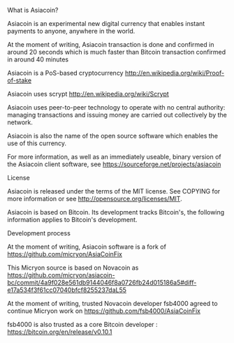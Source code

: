 What is Asiacoin?

Asiacoin is an experimental new digital currency that enables instant payments to anyone, anywhere in the world. 

At the moment of writing, Asiacoin transaction is done and confirmed in around 20 seconds which is much faster than Bitcoin transaction confirmed in around 40 minutes

Asiacoin is a PoS-based cryptocurrency http://en.wikipedia.org/wiki/Proof-of-stake

Asiacoin uses scrypt http://en.wikipedia.org/wiki/Scrypt

Asiacoin uses peer-to-peer technology to operate with no central authority: managing transactions and issuing money are carried out collectively by the network. 

Asiacoin is also the name of the open source software which enables the use of this currency.

For more information, as well as an immediately useable, binary version of the Asiacoin client software, see https://sourceforge.net/projects/asiacoin

License

Asiacoin is released under the terms of the MIT license. See COPYING for more information or see http://opensource.org/licenses/MIT.

Asiacoin is based on Bitcoin. Its development tracks Bitcoin's, the following information applies to Bitcoin's development.

Development process

At the moment of writing, Asiacoin software is a fork of https://github.com/micryon/AsiaCoinFix

This Micryon source is based on Novacoin as https://github.com/micryon/asiacoin-bc/commit/4a9f028e561db9144046f8a0726fb24d015186a5#diff-e17a534f3f61cc07040bfcf8255237daL55

At the moment of writing, trusted Novacoin developer fsb4000 agreed to continue Micryon work on https://github.com/fsb4000/AsiaCoinFix

fsb4000 is also trusted as a core Bitcoin developer : https://bitcoin.org/en/release/v0.10.1
